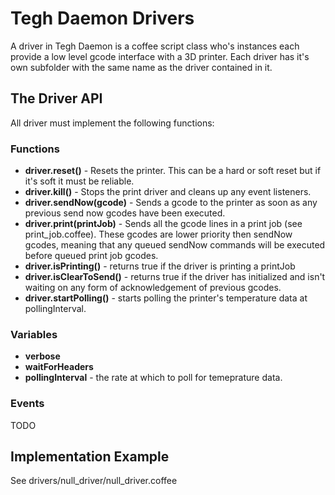 # Tegh Daemon Drivers

A driver in Tegh Daemon is a coffee script class who's instances each provide a low level gcode interface with a 3D printer. Each driver has it's own subfolder with the same name as the driver contained in it.

## The Driver API

All driver must implement the following functions:

### Functions

* **driver.reset()** - Resets the printer. This can be a hard or soft reset but if it's soft it must be reliable.
* **driver.kill()** - Stops the print driver and cleans up any event listeners.
* **driver.sendNow(gcode)** - Sends a gcode to the printer as soon as any previous send now gcodes have been executed.
* **driver.print(printJob)** - Sends all the gcode lines in a print job (see print_job.coffee). These gcodes are lower priority then sendNow gcodes, meaning that any queued sendNow commands will be executed before queued print job gcodes.
* **driver.isPrinting()** - returns true if the driver is printing a printJob
* **driver.isClearToSend()** - returns true if the driver has initialized and isn't waiting on any form of acknowledgement of previous gcodes.
* **driver.startPolling()** - starts polling the printer's temperature data at pollingInterval.

### Variables

* **verbose**
* **waitForHeaders**
* **pollingInterval** - the rate at which to poll for temeprature data.

### Events

TODO


## Implementation Example

See drivers/null\_driver/null\_driver.coffee
